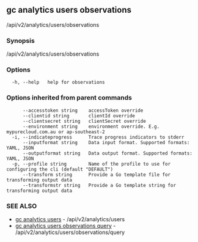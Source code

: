 ## gc analytics users observations

/api/v2/analytics/users/observations

### Synopsis

/api/v2/analytics/users/observations

### Options

```
  -h, --help   help for observations
```

### Options inherited from parent commands

```
      --accesstoken string    accessToken override
      --clientid string       clientId override
      --clientsecret string   clientSecret override
      --environment string    environment override. E.g. mypurecloud.com.au or ap-southeast-2
  -i, --indicateprogress      Trace progress indicators to stderr
      --inputformat string    Data input format. Supported formats: YAML, JSON
      --outputformat string   Data output format. Supported formats: YAML, JSON
  -p, --profile string        Name of the profile to use for configuring the cli (default "DEFAULT")
      --transform string      Provide a Go template file for transforming output data
      --transformstr string   Provide a Go template string for transforming output data
```

### SEE ALSO

* [gc analytics users](gc_analytics_users.html)	 - /api/v2/analytics/users
* [gc analytics users observations query](gc_analytics_users_observations_query.html)	 - /api/v2/analytics/users/observations/query


